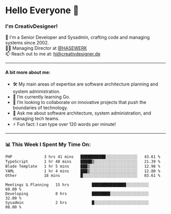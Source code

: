 # Hello Everyone 👋

### I'm CreativDesigner!

🔭 I'm a Senior Developer and Sysadmin, crafting code and managing systems since 2002.  
👨‍💼 Managing Director at [@HASEWERK](https://github.com/HASEWERK)  
📫 Reach out to me at: [hi@creativdesigner.de](mailto:hi@creativdesigner.de)  

---

#### A bit more about me:

- 🛠 My main areas of expertise are software architecture planning and system administration.
- 🌱 I’m currently learning Go.
- 👯 I’m looking to collaborate on innovative projects that push the boundaries of technology.
- 💬 Ask me about software architecture, system administration, and managing tech teams.
- ⚡ Fun fact: I can type over 120 words per minute!  

---

### 📊 **This Week I Spent My Time On:**

<!--START_SECTION:waka-->

```txt
PHP              3 hrs 41 mins   ███████████░░░░░░░░░░░░░░   43.61 %
TypeScript       1 hr 48 mins    █████▒░░░░░░░░░░░░░░░░░░░   21.39 %
Blade Template   1 hr 5 mins     ███▒░░░░░░░░░░░░░░░░░░░░░   12.98 %
YAML             1 hr 4 mins     ███▒░░░░░░░░░░░░░░░░░░░░░   12.80 %
Other            18 mins         █░░░░░░░░░░░░░░░░░░░░░░░░   03.61 %
```

<!--END_SECTION:waka-->

```text
Meetings & Planning   15 hrs          ███████████████░░░░░░░░░░   60.00 % 
Developing            8 hrs           ████████░░░░░░░░░░░░░░░░░   32.00 % 
Sysadmin              2 hrs           █░░░░░░░░░░░░░░░░░░░░░░░░   08.00 %

